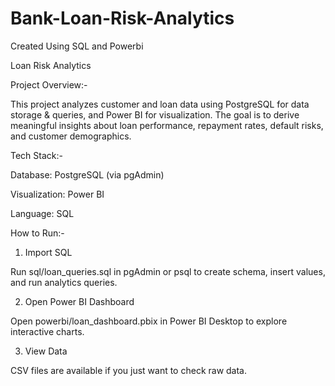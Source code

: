 # Bank-Loan-Risk-Analytics
Created Using SQL and Powerbi

 Loan Risk Analytics
 
 Project Overview:-

This project analyzes customer and loan data using PostgreSQL for data storage & queries, and Power BI for visualization.
The goal is to derive meaningful insights about loan performance, repayment rates, default risks, and customer demographics.


Tech Stack:-

Database: PostgreSQL (via pgAdmin)

Visualization: Power BI

Language: SQL


How to Run:-
1. Import SQL

Run sql/loan_queries.sql in pgAdmin or psql to create schema, insert values, and run analytics queries.

2. Open Power BI Dashboard

Open powerbi/loan_dashboard.pbix in Power BI Desktop to explore interactive charts.

3. View Data

CSV files are available if you just want to check raw data.

